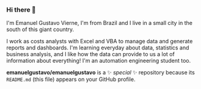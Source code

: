 ### Hi there 👋

I'm Emanuel Gustavo Vierne, I'm from Brazil and I live in a small city in the south of this giant country.

I work as costs analysts with Excel and VBA to manage data and generate reports and dashboards. I'm learning everyday about data, statistics and business analysis, and I like how the data can provide to us a lot of information about everything! I'm an automation engineering student too.

**emanuelgustavo/emanuelgustavo** is a ✨ _special_ ✨ repository because its `README.md` (this file) appears on your GitHub profile.
<!--
- 📫 How to reach me: ...
-->
